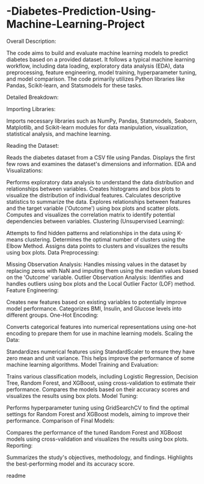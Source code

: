# -Diabetes-Prediction-Using-Machine-Learning-Project

Overall Description:

The code aims to build and evaluate machine learning models to predict diabetes based on a provided dataset. It follows a typical machine learning workflow, including data loading, exploratory data analysis (EDA), data preprocessing, feature engineering, model training, hyperparameter tuning, and model comparison. The code primarily utilizes Python libraries like Pandas, Scikit-learn, and Statsmodels for these tasks.

Detailed Breakdown:

Importing Libraries:

Imports necessary libraries such as NumPy, Pandas, Statsmodels, Seaborn, Matplotlib, and Scikit-learn modules for data manipulation, visualization, statistical analysis, and machine learning.

Reading the Dataset:

Reads the diabetes dataset from a CSV file using Pandas. Displays the first few rows and examines the dataset's dimensions and information. EDA and Visualizations:

Performs exploratory data analysis to understand the data distribution and relationships between variables. Creates histograms and box plots to visualize the distribution of individual features. Calculates descriptive statistics to summarize the data. Explores relationships between features and the target variable ('Outcome') using box plots and scatter plots. Computes and visualizes the correlation matrix to identify potential dependencies between variables. Clustering (Unsupervised Learning):

Attempts to find hidden patterns and relationships in the data using K-means clustering. Determines the optimal number of clusters using the Elbow Method. Assigns data points to clusters and visualizes the results using box plots. Data Preprocessing:

Missing Observation Analysis: Handles missing values in the dataset by replacing zeros with NaN and imputing them using the median values based on the 'Outcome' variable. Outlier Observation Analysis: Identifies and handles outliers using box plots and the Local Outlier Factor (LOF) method. Feature Engineering:

Creates new features based on existing variables to potentially improve model performance. Categorizes BMI, Insulin, and Glucose levels into different groups. One-Hot Encoding:

Converts categorical features into numerical representations using one-hot encoding to prepare them for use in machine learning models. Scaling the Data:

Standardizes numerical features using StandardScaler to ensure they have zero mean and unit variance. This helps improve the performance of some machine learning algorithms. Model Training and Evaluation:

Trains various classification models, including Logistic Regression, Decision Tree, Random Forest, and XGBoost, using cross-validation to estimate their performance. Compares the models based on their accuracy scores and visualizes the results using box plots. Model Tuning:

Performs hyperparameter tuning using GridSearchCV to find the optimal settings for Random Forest and XGBoost models, aiming to improve their performance. Comparison of Final Models:

Compares the performance of the tuned Random Forest and XGBoost models using cross-validation and visualizes the results using box plots. Reporting:

Summarizes the study's objectives, methodology, and findings. Highlights the best-performing model and its accuracy score.

readme
